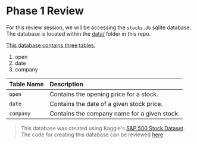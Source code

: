 # Phase 1 Review

For this review session, we will be accessing the `stocks.db` sqlite database. The database is located within the [data/](data/) folder in this repo. 

<u>This database contains three tables.</u>
1. open
2. date
3. company


| Table Name | Description                                         |
|:------------|:-----------------------------------------------------|
|`open`       | Contains the opening price for a stock.        |
|`date`       | Contains the date of a given stock price.   |
|`company`    | Contains the company name for a given stock. |

> This database was created using Kaggle's [S&P 500 Stock Dataset](https://www.kaggle.com/camnugent/sandp500). The code for creating this database can be reviewed [here](src/create_db.py)
